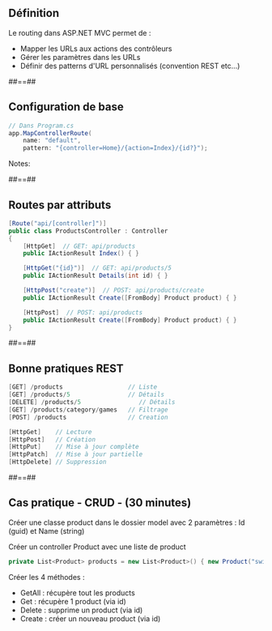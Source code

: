 
## Définition

Le routing dans ASP.NET MVC permet de :

- Mapper les URLs aux actions des contrôleurs
- Gérer les paramètres dans les URLs
- Définir des patterns d'URL personnalisés (convention REST etc...)

##==##


<!-- .slide: class="with-code" -->

## Configuration de base

``` cs
// Dans Program.cs
app.MapControllerRoute(
    name: "default",
    pattern: "{controller=Home}/{action=Index}/{id?}");
```

Notes:

##==##


<!-- .slide: class="with-code" -->

## Routes par attributs

``` cs
[Route("api/[controller]")]
public class ProductsController : Controller
{
    [HttpGet]  // GET: api/products
    public IActionResult Index() { }

    [HttpGet("{id}")]  // GET: api/products/5
    public IActionResult Details(int id) { }

    [HttpPost("create")]  // POST: api/products/create
    public IActionResult Create([FromBody] Product product) { }

    [HttpPost]  // POST: api/products
    public IActionResult Create([FromBody] Product product) { }
}
```

##==##


<!-- .slide: class="with-code" -->

## Bonne pratiques REST

``` cs
[GET] /products                  // Liste
[GET] /products/5                // Détails
[DELETE] /products/5                // Détails
[GET] /products/category/games   // Filtrage
[POST] /products                 // Creation
```
``` cs
[HttpGet]    // Lecture
[HttpPost]   // Création
[HttpPut]    // Mise à jour complète
[HttpPatch]  // Mise à jour partielle
[HttpDelete] // Suppression
```

##==##

<!-- .slide: class="with-code" -->

## Cas pratique - CRUD - (30 minutes)

Créer une classe product dans le dossier model avec 2 paramètres : Id (guid) et Name (string)

Créer un controller Product avec une liste de product
``` cs
private List<Product> products = new List<Product>() { new Product("switch"), new Product("ps4"), new Product("xbox") };
```

Créer les 4 méthodes :
- GetAll : récupère tout les products
- Get : récupère 1 product (via id)
- Delete : supprime un product (via id)
- Create :  créer un nouveau product (via id)




